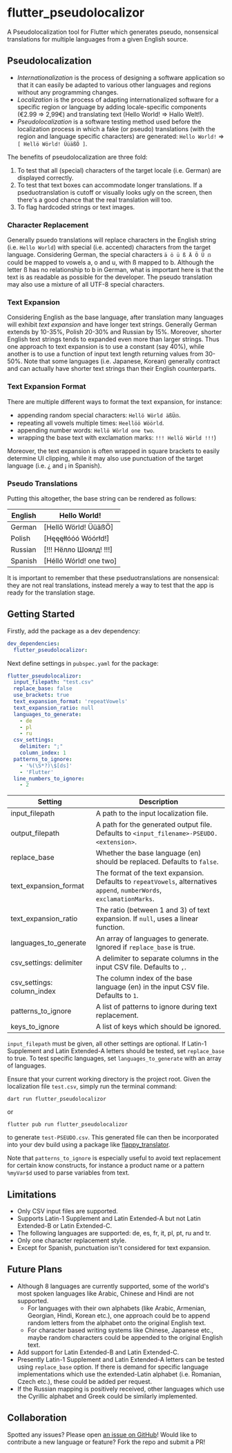 # flutter_pseudolocalizor

A Pseudolocalization tool for Flutter which generates pseudo, nonsensical translations for multiple languages from a given English source.

## Pseudolocalization

- *Internationalization* is the process of designing a software application so that it can easily be adapted to various other languages and regions without any programming changes. 
- *Localization* is the process of adapting internationalized software for a specific region or language by adding locale-specific components (€2.99 => 2,99€) and translating text (Hello World! => Hallo Welt!). 
- *Pseudolocalization* is a software testing method used before the localization process in which a fake (or pseudo) translations (with the region and language specific characters) are generated: `Hello World!` => `[ Hellö Wörld! ÜüäßÖ ]`.

The benefits of pseudolocalization are three fold:

1. To test that all (special) characters of the target locale (i.e. German) are displayed correctly.
2. To test that text boxes can accommodate longer translations. If a pseduotranslation is cutoff or visually looks ugly on the screen, then there's a good chance that the real translation will too.
3. To flag hardcoded strings or text images.

### Character Replacement

Generally psuedo translations will replace characters in the English string (i.e. `Hello World`) with special (i.e. accented) characters from the target language. Considering German, the special characters `ä ö ü ß Ä Ö Ü ẞ` could be mapped to vowels a, o and u, with ß mapped to b. Although the letter ß has no relationship to b in German, what is important here is that the text is as readable as possible for the developer. The pseudo translation may also use a mixture of all UTF-8 special characters.

### Text Expansion

Considering English as the base language, after translation many languages will exhibit *text expansion* and have longer text strings. Generally German extends by 10-35%, Polish 20-30% and Russian by 15%. Moreover, shorter English text strings tends to expanded even more than larger strings. Thus one approach to text expansion is to use a constant (say 40%), while another is to use a function of input text length returning values from 30-50%. Note that some languages (i.e. Japanese, Korean) generally contract and can actually have shorter text strings than their English counterparts.

### Text Expansion Format

There are multiple different ways to format the text expansion, for instance:

- appending random special characters: `Hellö Wörld äßÜẞ`.
- repeating all vowels multiple times: `Heellöö Wöörld`.
- appending number words: `Hellö Wörld one two`.
- wrapping the base text with exclamation marks:  `!!! Hellö Wörld !!!`)

Moreover, the text expansion is often wrapped in square brackets to easily determine UI clipping, while it may also use punctuation of the target language (i.e. ¿ and ¡ in Spanish).

### Pseudo Translations

Putting this altogether, the base string can be rendered as follows:

| English | Hello World!           |
| ------- | ---------------------- |
| German  | [Hellö Wörld! ÜüäßÖ]   |
| Polish  | [Hęęęłłóóó Wóórłd!]    |
| Russian | [!!! Нёлло Шоялд! !!!] |
| Spanish | [Hélló Wórld! one two] |

It is important to remember that these pseduotranslations are nonsensical: they are not real translations, instead merely a way to test that the app is ready for the translation stage.

## Getting Started

Firstly, add the package as a dev dependency:

```yaml
dev_dependencies: 
  flutter_pseudolocalizor: 
```

Next define settings in `pubspec.yaml` for the package:

```yaml
flutter_pseudolocalizor:
  input_filepath: "test.csv"
  replace_base: false
  use_brackets: true
  text_expansion_format: 'repeatVowels'
  text_expansion_ratio: null
  languages_to_generate:
    - de
    - pl
    - ru
  csv_settings:
    delimiter: ";"
    column_index: 1
  patterns_to_ignore:
    - '%(\S*?)\$[ds]'
    - 'Flutter'
  line_numbers_to_ignore:
    - 2
```

| Setting                    | Description                                                                                                             |
| -------------------------- | ----------------------------------------------------------------------------------------------------------------------- |
| input_filepath             | A path to the input localization file.                                                                                  |
| output_filepath            | A path for the generated output file. Defaults to `<input_filename>-PSEUDO.<extension>`.                                |
| replace_base               | Whether the base language (en) should be replaced. Defaults to `false`.                                                 |
| text_expansion_format      | The format of the text expansion. Defaults to `repeatVowels`, alternatives `append`, `numberWords`, `exclamationMarks`. |
| text_expansion_ratio       | The ratio (between 1 and 3) of text expansion. If `null`, uses a linear function.                                       |
| languages_to_generate      | An array of languages to generate. Ignored if `replace_base` is true.                                                   |
| csv_settings: delimiter    | A delimiter to separate columns in the input CSV file. Defaults to `,`.                                                 |
| csv_settings: column_index | The column index of the base language (en) in the input CSV file. Defaults to `1`.                                      |
| patterns_to_ignore         | A list of patterns to ignore during text replacement.                                                                   |
| keys_to_ignore             | A list of keys which should be ignored.                                                                                 |

`input_filepath` must be given, all other settings are optional. If Latin-1 Supplement and Latin Extended-A letters should be tested, set `replace_base` to true. To test specific languages, set `languages_to_generate` with an array of languages.

Ensure that your current working directory is the project root. Given the localization file `test.csv`, simply run the terminal command:

```
dart run flutter_pseudolocalizor
```

or

```
flutter pub run flutter_pseudolocalizor
```

to generate `test-PSEUDO.csv`. This generated file can then be incorporated into your dev build using a package like [flappy_translator](https://pub.dev/packages/flappy_translator).

Note that `patterns_to_ignore` is especially useful to avoid text replacement for certain know constructs, for instance a product name or a pattern `%myVar$d` used to parse variables from text.

## Limitations

- Only CSV input files are supported.
- Supports Latin-1 Supplement and Latin Extended-A but not Latin Extended-B or Latin Extended-C.
- The following languages are supported: de, es, fr, it, pl, pt, ru and tr.
- Only one character replacement style.
- Except for Spanish, punctuation isn't considered for text expansion.

## Future Plans

- Although 8 languages are currently supported, some of the world's most spoken languages like Arabic, Chinese and Hindi are not supported. 
  - For languages with their own alphabets (like Arabic, Armenian, Georgian, Hindi, Korean etc.), one approach could be to append random letters from the alphabet onto the original English text.
  - For character based writing systems like Chinese, Japanese etc., maybe random characters could be appended to the original English text.
- Add support for Latin Extended-B and Latin Extended-C.
- Presently Latin-1 Supplement and Latin Extended-A letters can be tested using `replace_base` option. If there is demand for specific language implementations which use the extended-Latin alphabet (i.e. Romanian, Czech etc.), these could be added per request.
- If the Russian mapping is positively received, other languages which use the Cyrillic alphabet and Greek could be similarly implemented.

## Collaboration

Spotted any issues? Please open [an issue on GitHub](https://github.com/defuncart/flutter_pseudolocalizor/issues)! Would like to contribute a new language or feature? Fork the repo and submit a PR!
